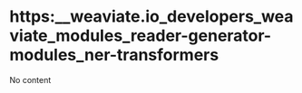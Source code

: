 # https:\_\_weaviate.io_developers_weaviate_modules_reader-generator-modules_ner-transformers

No content
